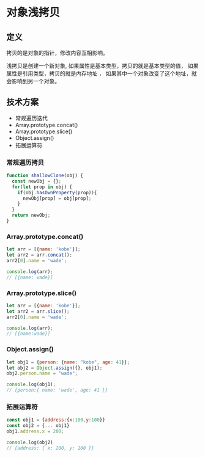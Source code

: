 # 对象浅拷贝

## 定义

拷贝的是对象的指针，修改内容互相影响。

浅拷贝是创建一个新对象,
如果属性是基本类型，拷贝的就是基本类型的值，
如果属性是引用类型，拷贝的就是内存地址 ，
如果其中一个对象改变了这个地址，就会影响到另一个对象。

## 技术方案

- 常规遍历迭代
- Array.prototype.concat()
- Array.prototype.slice()
- Object.assign()
- 拓展运算符

### 常规遍历拷贝

```js
function shallowClone(obj) {
  const newObj = {};
  for(let prop in obj) {
    if(obj.hasOwnProperty(prop)){
      newObj[prop] = obj[prop];
    }
  }
  return newObj;
}
```

### Array.prototype.concat()

```js
let arr = [{name: 'kobe'}];
let arr2 = arr.concat();    
arr2[0].name = 'wade';

console.log(arr); 
// [{name: wade}]
```

### Array.prototype.slice()

```js
let arr = [{name: 'kobe'}];
let arr2 = arr.slice();    
arr2[0].name = 'wade';

console.log(arr); 
// [{name:wade}]
```

### Object.assign()

```js
let obj1 = {person: {name: "kobe", age: 41}};
let obj2 = Object.assign({}, obj1);
obj2.person.name = "wade";

console.log(obj1); 
// {person:{ name: 'wade', age: 41 }}
```

### 拓展运算符

```js
const obj1 = {address:{x:100,y:100}}
const obj2 = {... obj1}
obj1.address.x = 200;

console.log(obj2) 
// {address: { x: 200, y: 100 }}
```
